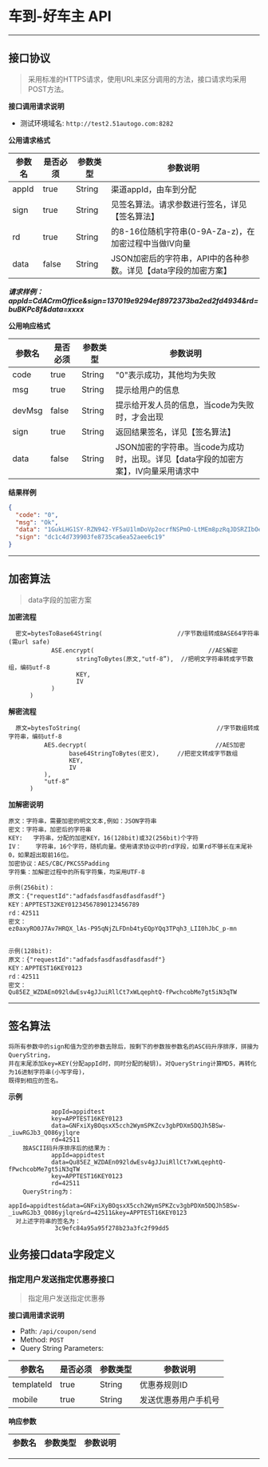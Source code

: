 # 车到-好车主 API

---

## 接口协议

> 采用标准的HTTPS请求，使用URL来区分调用的方法，接口请求均采用POST方法。



**接口调用请求说明**

- 测试环境域名: `http://test2.51autogo.com:8282`

**公用请求格式**

| 参数名      | 是否必须  | 参数类型    | 参数说明                                  						  |
| ---------- | --------  | ---------- | ----------------------------------------------------------------- |
| appId		 | true      | String     | 渠道appId，由车到分配                     						  |
| sign 	     | true      | String 	  | 见签名算法。请求参数进行签名，详见【签名算法】 						  |
| rd   		 | true      | String     | 的8-16位随机字符串(0-9A-Za-z)，在加密过程中当做IV向量                |
| data       | false     | String     | JSON加密后的字符串，API中的各种参数。详见【data字段的加密方案】          |

**_请求样例：appId=CdACrmOffice&sign=137019e9294ef8972373ba2ed2fd4934&rd=buBKPc8f&data=xxxx_**

**公用响应格式**

| 参数名      | 是否必须  | 参数类型    | 参数说明                                  											  |
| ---------- | --------  | ---------- | ------------------------------------------------------------------------------------  |
| code		 | true      | String     | "0"表示成功，其他均为失败                    											  |
| msg 	     | true      | String 	  | 提示给用户的信息							 											  |
| devMsg   	 | false     | String     | 提示给开发人员的信息，当code为失败时，才会出现			         						  |
| sign       | true      | String     | 返回结果签名，详见【签名算法】								  							  |
| data       | false     | String     | JSON加密的字符串。当code为成功时，出现。详见【data字段的加密方案】，IV向量采用请求中         	  |

**结果样例**
```json
{
  "code": "0",
  "msg": "Ok",
  "data": "1GukLHG1SY-RZN942-YF5aU1lmDoVp2ocrfNSPmO-LtMEm8pzRqJDSRZIbOe6rArwNc6O_nnbr4MSAe-tb48O4EBj_hqH8vLBRxRn0AFeZJDm8yc7Sa6ewnsi68QJlOgw5ck8yEyO0QTm5mTdH2398BpGumqQ6S9ZzjLpJjXFyc",
  "sign": "dc1c4d739903fe8735ca6ea52aee6c19"
}
```
---

## 加密算法

> data字段的加密方案

**加密流程**

      密文=bytesToBase64String(                     //字节数组转成BASE64字符串(需url safe)
                ASE.encrypt(                                //AES解密
                       stringToBytes(原文,"utf-8”),  //把明文字符串转成字节数组，编码utf-8
                       KEY,
                       IV
                )
          )

**解密流程**

	  原文=bytesToString(                                      //字节数组转成字符串，编码utf-8
              AES.decrypt(                                    //AES加密   
                     base64StringToBytes(密文),     //把密文转成字节数组
                     KEY,
                     IV
              ),
              "utf-8”
          )

**加解密说明**

	原文：字符串，需要加密的明文文本,例如：JSON字符串
	密文：字符串，加密后的字符串
	KEY:   字符串，分配的加密KEY，16(128bit)或32(256bit)个字符
	IV：    字符串，16个字符，随机向量。使用请求协议中的rd字段，如果rd不够长在末尾补0，如果超出取前16位。
	加密协议：AES/CBC/PKCS5Padding
	字符集：加解密过程中的所有字符集，均采用UTF-8

	示例(256bit)：
	原文：{"requestId":"adfadsfasdfasdfasdfasdf"}
	KEY：APPTEST32KEY01234567890123456789
	rd：42511
	密文：
	ez0axyRO0J7Av7HRQX_lAs-P95qNjZLFDnb4tyEQpYQq3TPqh3_LII0hJbC_p-mn


	示例(128bit):
	原文：{"requestId":"adfadsfasdfasdfasdfasdf"}
	KEY：APPTEST16KEY0123
	rd：42511
	密文：
	Qu85EZ_WZDAEn092ldwEsv4gJJuiRllCt7xWLqephtQ-fPwchcobMe7gt5iN3qTW


---


## 签名算法
	将所有参数中的sign和值为空的参数去除后，按剩下的参数按参数名的ASC码升序排序，拼接为QueryString，
	并在末尾添加key=KEY(分配appId时，同时分配的秘钥)。对QueryString计算MD5，再转化为16进制字符串(小写字母)，
	既得到相应的签名。

**示例**

	      		appId=appidtest
                key=APPTEST16KEY0123
                data=GNFxiXyBOqsxX5cch2WymSPKZcv3gbPDXm5DQJh5BSw-_iuwRGJb3_Q086yjlqre
                rd=42511
        按ASCII码升序排序后的结果为：
                appId=appidtest                      
                data=Qu85EZ_WZDAEn092ldwEsv4gJJuiRllCt7xWLqephtQ-fPwchcobMe7gt5iN3qTW
                key=APPTEST16KEY0123
                rd=42511
        QueryString为：
                appId=appidtest&data=GNFxiXyBOqsxX5cch2WymSPKZcv3gbPDXm5DQJh5BSw-_iuwRGJb3_Q086yjlqre&rd=42511&key=APPTEST16KEY0123          
      对上述字符串的签名为：
                 3c9efc84a95a95f278b23a3fc2f99dd5


## 业务接口data字段定义

### 指定用户发送指定优惠券接口

> 指定用户发送指定优惠券

**接口调用请求说明**

- Path: `/api/coupon/send`
- Method: `POST`
- Query String Parameters:

| 参数名      | 是否必须  | 参数类型    | 参数说明                                  						  |
| ---------- | --------  | ---------- | ----------------------------------------------------------------- |
| templateId | true      | String     | 优惠券规则ID                             						  |
| mobile     | true      | String 	  | 发送优惠券用户手机号                		 						  |


**响应参数**

| 参数名      | 参数类型    | 参数说明                                  						  |
| ---------- | ---------- | ----------------------------------------------------------------- |

---

